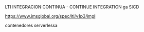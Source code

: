 LTI
INTEGRACION CONTINUA - CONTINUE INTEGRATION ga
SICD

https://www.imsglobal.org/spec/lti/v1p3/impl

contenedores
serverlessa
